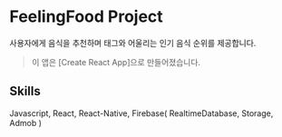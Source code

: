 # FeelingFood Project
사용자에게 음식을 추천하며 태그와 어울리는 인기 음식 순위를 제공합니다.
> 이 앱은 [Create React App]으로 만들어졌습니다.

## Skills
Javascript, React, React-Native, Firebase( RealtimeDatabase, Storage, Admob )


